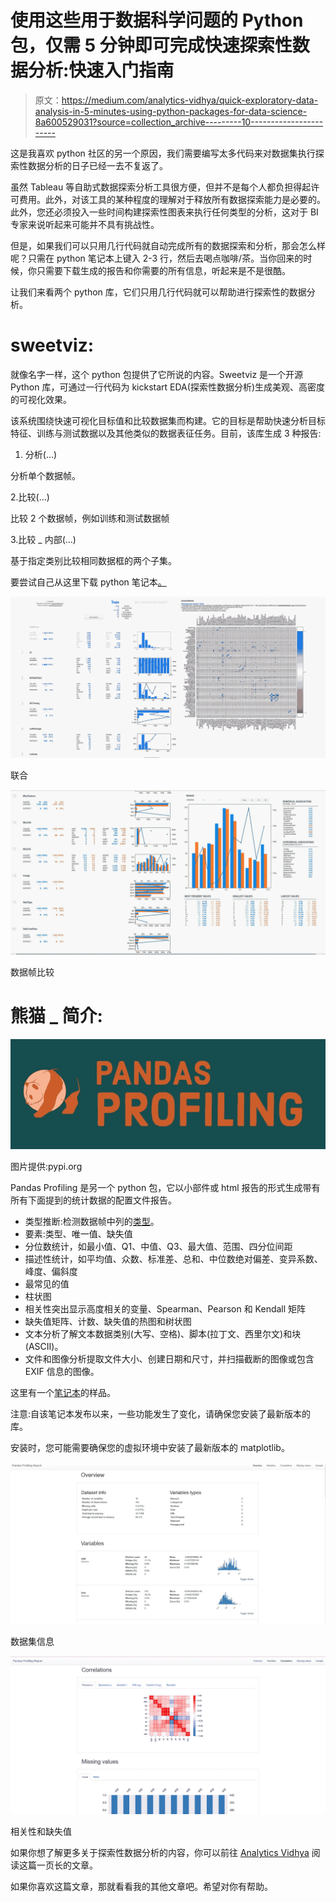 # 使用这些用于数据科学问题的 Python 包，仅需 5 分钟即可完成快速探索性数据分析:快速入门指南

> 原文：<https://medium.com/analytics-vidhya/quick-exploratory-data-analysis-in-5-minutes-using-python-packages-for-data-science-8a600529031?source=collection_archive---------10----------------------->

这是我喜欢 python 社区的另一个原因，我们需要编写太多代码来对数据集执行探索性数据分析的日子已经一去不复返了。

虽然 Tableau 等自助式数据探索分析工具很方便，但并不是每个人都负担得起许可费用。此外，对该工具的某种程度的理解对于释放所有数据探索能力是必要的。此外，您还必须投入一些时间构建探索性图表来执行任何类型的分析，这对于 BI 专家来说听起来可能并不具有挑战性。

但是，如果我们可以只用几行代码就自动完成所有的数据探索和分析，那会怎么样呢？只需在 python 笔记本上键入 2-3 行，然后去喝点咖啡/茶。当你回来的时候，你只需要下载生成的报告和你需要的所有信息，听起来是不是很酷。

让我们来看两个 python 库，它们只用几行代码就可以帮助进行探索性的数据分析。

# **sweetviz:**

就像名字一样，这个 python 包提供了它所说的内容。Sweetviz 是一个开源 Python 库，可通过一行代码为 kickstart EDA(探索性数据分析)生成美观、高密度的可视化效果。

该系统围绕快速可视化目标值和比较数据集而构建。它的目标是帮助快速分析目标特征、训练与测试数据以及其他类似的数据表征任务。目前，该库生成 3 种报告:

1.  分析(…)

分析单个数据帧。

2.比较(…)

比较 2 个数据帧，例如训练和测试数据帧

3.比较 _ 内部(…)

基于指定类别比较相同数据框的两个子集。

要尝试自己从这里下载 python 笔记本[。](https://github.com/anuragbisht12/medium/blob/master/EDA_usingSweetViz.ipynb)

![](img/af38f163442b2ee37bab704e71e88365.png)

联合

![](img/79b9e352485bc0b1c1a5a88341e5f4cb.png)

数据帧比较

# 熊猫 _ 简介:

![](img/7075472949cceb08a25a49aa275cf5f9.png)

图片提供:pypi.org

Pandas Profiling 是另一个 python 包，它以小部件或 html 报告的形式生成带有所有下面提到的统计数据的配置文件报告。

*   类型推断:检测数据帧中列的[类型](https://pypi.org/project/pandas-profiling/#types)。
*   要素:类型、唯一值、缺失值
*   分位数统计，如最小值、Q1、中值、Q3、最大值、范围、四分位间距
*   描述性统计，如平均值、众数、标准差、总和、中位数绝对偏差、变异系数、峰度、偏斜度
*   最常见的值
*   柱状图
*   相关性突出显示高度相关的变量、Spearman、Pearson 和 Kendall 矩阵
*   缺失值矩阵、计数、缺失值的热图和树状图
*   文本分析了解文本数据类别(大写、空格)、脚本(拉丁文、西里尔文)和块(ASCII)。
*   文件和图像分析提取文件大小、创建日期和尺寸，并扫描截断的图像或包含 EXIF 信息的图像。

这里有一个[笔记本](https://github.com/anuragbisht12/medium/blob/master/Data_Profiling_Pandas.ipynb)的样品。

注意:自该笔记本发布以来，一些功能发生了变化，请确保您安装了最新版本的库。

安装时，您可能需要确保您的虚拟环境中安装了最新版本的 matplotlib。

![](img/7d0578f0288f8d6d55344472e9eec462.png)

数据集信息

![](img/1f9939048068578b6ce9072a52dec24f.png)

相关性和缺失值

如果你想了解更多关于探索性数据分析的内容，你可以前往 [Analytics Vidhya](https://www.analyticsvidhya.com/blog/2016/01/guide-data-exploration/) 阅读这篇一页长的文章。

如果你喜欢这篇文章，那就看看我的其他文章吧。希望对你有帮助。